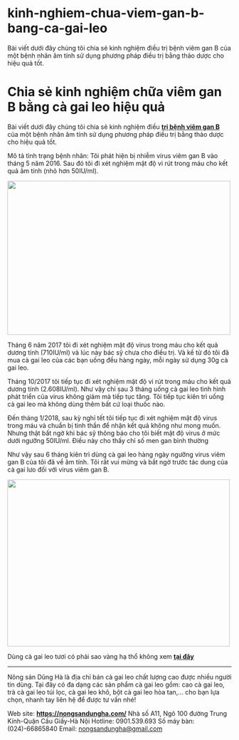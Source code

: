 # kinh-nghiem-chua-viem-gan-b-bang-ca-gai-leo
Bài viết dưới đây chúng tôi chia sẻ kinh nghiệm điều trị bệnh viêm gan B của một bệnh nhân âm tính sử dụng phương pháp điều trị bằng thảo dược cho hiệu quả tốt. 
<h1>Chia sẻ kinh nghiệm chữa viêm gan B bằng cà gai leo hiệu quả</h1>
Bài viết dưới đây chúng tôi chia sẻ kinh nghiệm điều <a href="http://growing-asparagus.com/2018/08/01/bac-sy-huong-dan-cach-dung-cay-ca-gai-leo-chua-benh-gan-dung-nhat/"><strong>trị bệnh viêm gan B</strong></a> của một bệnh nhân âm tính sử dụng phương pháp điều trị bằng thảo dược cho hiệu quả tốt.

Mô tả tình trạng bệnh nhân: Tôi phát hiện bị nhiễm virus viêm gan B vào tháng 5 năm 2016. Sau đó tôi đi xét nghiệm mật độ vi rút trong máu cho kết quả âm tính (nhỏ hơn 50IU/ml).

<img class="wp-image-13141 aligncenter" src="https://nongsandungha.com/wp-content/uploads/2018/08/ca-gai-leo-chua-ung-thu-gan.jpg" alt="" width="501" height="346" />

Tháng 6 năm 2017 tôi đi xét nghiệm mật độ virus trong máu cho kết quả dương tính (710IU/ml) và lúc này bác sỹ chưa cho điều trị. Và kế từ đó tôi đã mua cà gai leo của các bạn uống đều hàng ngày, mỗi ngày sử dụng 30g cà gai leo.

Tháng 10/2017 tôi tiếp tục đi xét nghiệm mật độ vi rút trong máu cho kết quả dương tính (2.608IU/ml). Như vậy chỉ sau 3 tháng uống cà gai leo tình hình phát triển của virus không giảm mà tiếp tục tăng. Tôi tiếp tục kiên trì uống cà gai leo mà không dùng thêm bất cứ loại thuốc nào.

Đến tháng 1/2018, sau kỳ nghỉ tết tôi tiếp tục đi xét nghiệm mật độ virus trong máu và chuẩn bị tinh thần để nhận kết quả không như mong muốn. Nhưng thật bất ngờ khi bác sỹ thông báo cho tôi biết mật độ virus ở mức dưới ngưỡng 50IU/ml. Điều này cho thấy chỉ số men gan bình thường

Như vậy sau 6 tháng kiên trì dùng cà gai leo hàng ngày ngưỡng virus viêm gan B của tôi đã về âm tính. Tôi rất vui mừng và bất ngờ trước tác dung của cà gai lưo đối với virus viêm gan B.

<img class="aligncenter wp-image-13140" src="https://nongsandungha.com/wp-content/uploads/2018/08/ca-gao-leo-chua-viem-gan-b.jpg" alt="" width="500" height="375" />

Dùng cà gai leo tươi có phải sao vàng hạ thổ không xem <a href="https://medium.com/@nongsandungha/d%C3%B9ng-c%C3%A0-gai-leo-t%C6%B0%C6%A1i-c%C3%B3-c%E1%BA%A7n-sao-v%C3%A0ng-h%E1%BA%A1-th%E1%BB%95-kh%C3%B4ng-7a058d1863fc"><strong>tại đây</strong></a>

--------------------------------------

Nông sản Dũng Hà là địa chỉ bán cà gai leo chất lượng cao được nhiều người tin dùng. Tại đây có đa dạng các sản phẩm cà gai leo gồm: cao cà gai leo, trà cà gai leo túi lọc, cà gai leo khô, bột cà gai leo hòa tan,... cho bạn lựa chọn, nhanh tay liên hệ để được tư vấn nhé!

Web site: <a href="https://nongsandungha.com/" target="_blank" rel="noopener"><strong>https://nongsandungha.com/</strong></a>
Nhà số A11, Ngõ 100 đường Trung Kính-Quận Cầu Giấy-Hà Nội
Hotline: 0901.539.693
Số máy bàn: (024)-66865840
Email: nongsandungha@gmail.com
